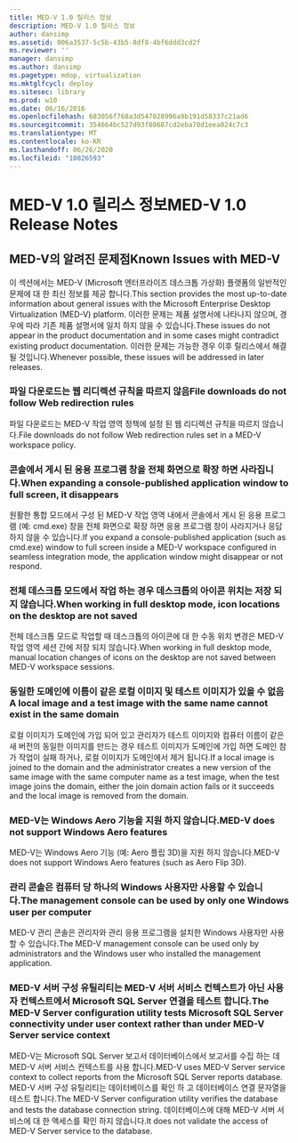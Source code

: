 ```yaml
---
title: MED-V 1.0 릴리스 정보
description: MED-V 1.0 릴리스 정보
author: dansimp
ms.assetid: 006a3537-5c5b-43b5-8df8-4bf6ddd3cd2f
ms.reviewer: ''
manager: dansimp
ms.author: dansimp
ms.pagetype: mdop, virtualization
ms.mktglfcycl: deploy
ms.sitesec: library
ms.prod: w10
ms.date: 06/16/2016
ms.openlocfilehash: 683056f768a3d547828996a9b191d58337c21ad6
ms.sourcegitcommit: 354664bc527d93f80687cd2eba70d1eea024c7c3
ms.translationtype: MT
ms.contentlocale: ko-KR
ms.lasthandoff: 06/26/2020
ms.locfileid: "10826593"
---
```

# <span data-ttu-id="d9202-103">MED-V 1.0 릴리스 정보</span><span class="sxs-lookup"><span data-stu-id="d9202-103">MED-V 1.0 Release Notes</span></span>


## <span data-ttu-id="d9202-104">MED-V의 알려진 문제점</span><span class="sxs-lookup"><span data-stu-id="d9202-104">Known Issues with MED-V</span></span>


<span data-ttu-id="d9202-105">이 섹션에서는 MED-V (Microsoft 엔터프라이즈 데스크톱 가상화) 플랫폼의 일반적인 문제에 대 한 최신 정보를 제공 합니다.</span><span class="sxs-lookup"><span data-stu-id="d9202-105">This section provides the most up-to-date information about general issues with the Microsoft Enterprise Desktop Virtualization (MED-V) platform.</span></span> <span data-ttu-id="d9202-106">이러한 문제는 제품 설명서에 나타나지 않으며, 경우에 따라 기존 제품 설명서에 일치 하지 않을 수 있습니다.</span><span class="sxs-lookup"><span data-stu-id="d9202-106">These issues do not appear in the product documentation and in some cases might contradict existing product documentation.</span></span> <span data-ttu-id="d9202-107">이러한 문제는 가능한 경우 이후 릴리스에서 해결 될 것입니다.</span><span class="sxs-lookup"><span data-stu-id="d9202-107">Whenever possible, these issues will be addressed in later releases.</span></span>

### <span data-ttu-id="d9202-108">파일 다운로드는 웹 리디렉션 규칙을 따르지 않음</span><span class="sxs-lookup"><span data-stu-id="d9202-108">File downloads do not follow Web redirection rules</span></span>

<span data-ttu-id="d9202-109">파일 다운로드는 MED-V 작업 영역 정책에 설정 된 웹 리디렉션 규칙을 따르지 않습니다.</span><span class="sxs-lookup"><span data-stu-id="d9202-109">File downloads do not follow Web redirection rules set in a MED-V workspace policy.</span></span>

### <span data-ttu-id="d9202-110">콘솔에서 게시 된 응용 프로그램 창을 전체 화면으로 확장 하면 사라집니다.</span><span class="sxs-lookup"><span data-stu-id="d9202-110">When expanding a console-published application window to full screen, it disappears</span></span>

<span data-ttu-id="d9202-111">원활한 통합 모드에서 구성 된 MED-V 작업 영역 내에서 콘솔에서 게시 된 응용 프로그램 (예: cmd.exe) 창을 전체 화면으로 확장 하면 응용 프로그램 창이 사라지거나 응답 하지 않을 수 있습니다.</span><span class="sxs-lookup"><span data-stu-id="d9202-111">If you expand a console-published application (such as cmd.exe) window to full screen inside a MED-V workspace configured in seamless integration mode, the application window might disappear or not respond.</span></span>

### <span data-ttu-id="d9202-112">전체 데스크톱 모드에서 작업 하는 경우 데스크톱의 아이콘 위치는 저장 되지 않습니다.</span><span class="sxs-lookup"><span data-stu-id="d9202-112">When working in full desktop mode, icon locations on the desktop are not saved</span></span>

<span data-ttu-id="d9202-113">전체 데스크톱 모드로 작업할 때 데스크톱의 아이콘에 대 한 수동 위치 변경은 MED-V 작업 영역 세션 간에 저장 되지 않습니다.</span><span class="sxs-lookup"><span data-stu-id="d9202-113">When working in full desktop mode, manual location changes of icons on the desktop are not saved between MED-V workspace sessions.</span></span>

### <span data-ttu-id="d9202-114">동일한 도메인에 이름이 같은 로컬 이미지 및 테스트 이미지가 있을 수 없음</span><span class="sxs-lookup"><span data-stu-id="d9202-114">A local image and a test image with the same name cannot exist in the same domain</span></span>

<span data-ttu-id="d9202-115">로컬 이미지가 도메인에 가입 되어 있고 관리자가 테스트 이미지와 컴퓨터 이름이 같은 새 버전의 동일한 이미지를 만드는 경우 테스트 이미지가 도메인에 가입 하면 도메인 참가 작업이 실패 하거나, 로컬 이미지가 도메인에서 제거 됩니다.</span><span class="sxs-lookup"><span data-stu-id="d9202-115">If a local image is joined to the domain and the administrator creates a new version of the same image with the same computer name as a test image, when the test image joins the domain, either the join domain action fails or it succeeds and the local image is removed from the domain.</span></span>

### <span data-ttu-id="d9202-116">MED-V는 Windows Aero 기능을 지원 하지 않습니다.</span><span class="sxs-lookup"><span data-stu-id="d9202-116">MED-V does not support Windows Aero features</span></span>

<span data-ttu-id="d9202-117">MED-V는 Windows Aero 기능 (예: Aero 플립 3D)을 지원 하지 않습니다.</span><span class="sxs-lookup"><span data-stu-id="d9202-117">MED-V does not support Windows Aero features (such as Aero Flip 3D).</span></span>

### <span data-ttu-id="d9202-118">관리 콘솔은 컴퓨터 당 하나의 Windows 사용자만 사용할 수 있습니다.</span><span class="sxs-lookup"><span data-stu-id="d9202-118">The management console can be used by only one Windows user per computer</span></span>

<span data-ttu-id="d9202-119">MED-V 관리 콘솔은 관리자와 관리 응용 프로그램을 설치한 Windows 사용자만 사용할 수 있습니다.</span><span class="sxs-lookup"><span data-stu-id="d9202-119">The MED-V management console can be used only by administrators and the Windows user who installed the management application.</span></span>

### <span data-ttu-id="d9202-120">MED-V 서버 구성 유틸리티는 MED-V 서버 서비스 컨텍스트가 아닌 사용자 컨텍스트에서 Microsoft SQL Server 연결을 테스트 합니다.</span><span class="sxs-lookup"><span data-stu-id="d9202-120">The MED-V Server configuration utility tests Microsoft SQL Server connectivity under user context rather than under MED-V Server service context</span></span>

<span data-ttu-id="d9202-121">MED-V는 Microsoft SQL Server 보고서 데이터베이스에서 보고서를 수집 하는 데 MED-V 서버 서비스 컨텍스트를 사용 합니다.</span><span class="sxs-lookup"><span data-stu-id="d9202-121">MED-V uses MED-V Server service context to collect reports from the Microsoft SQL Server reports database.</span></span> <span data-ttu-id="d9202-122">MED-V 서버 구성 유틸리티는 데이터베이스를 확인 하 고 데이터베이스 연결 문자열을 테스트 합니다.</span><span class="sxs-lookup"><span data-stu-id="d9202-122">The MED-V Server configuration utility verifies the database and tests the database connection string.</span></span> <span data-ttu-id="d9202-123">데이터베이스에 대해 MED-V 서버 서비스에 대 한 액세스를 확인 하지 않습니다.</span><span class="sxs-lookup"><span data-stu-id="d9202-123">It does not validate the access of MED-V Server service to the database.</span></span>

 

 





